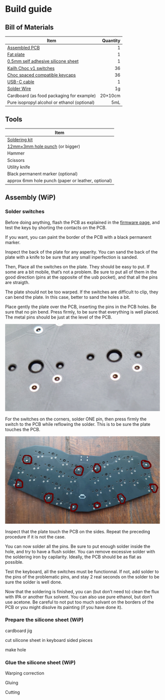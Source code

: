 # Build guide

## Bill of Materials

|Item                                                                                                       |Quantity|
|-----------------------------------------------------------------------------------------------------------|-------:|
|[Assembled PCB](pcb/gerbers/)                                                                              |       1|
|[Fat plate](cad)                                                                                           |       1|
|[0.5mm self adhesive silicone sheet](https://www.aliexpress.com/item/1005003938672544.html)                |       1|
|[Kailh Choc v1 switches](https://lowprokb.ca/collections/switches/products/ambients-silent-choc-switches)  |      36|
|[Choc spaced compatible keycaps](https://lowprokb.ca/collections/keycaps/products/ldsa-low-profile-blank-keycaps)|36|
|[USB-C cable](https://www.aliexpress.com/item/1005003058092715.html)                                       |       1|
|[Solder Wire](https://www.aliexpress.com/item/1005007053733373.html)                                       |      1g|
|Cardboard (as food packaging for example)                                                                  | 20×10cm|
|Pure isopropyl alcohol or ethanol (optional)                                                               |     5mL|

## Tools

|Item                                                                                    |
|----------------------------------------------------------------------------------------|
|[Soldering kit](https://www.aliexpress.com/item/4000019437594.html)                     |
|[12mm×3mm hole punch](https://www.aliexpress.com/item/1005005796385084.html) (or bigger)|
|Hammer                                                                                  |
|Scissors                                                                                |
|Utility knife                                                                           |
|Black permanent marker (optional)                                                       |
|approx 6mm hole punch (paper or leather, optional)                                      |

## Assembly (WiP)

### Solder switches

Before doing anything, flash the PCB as explained in the [firmware
page](firmware/), and test the keys by shorting the contacts on the
PCB.

If you want, you can paint the border of the PCB with a black
permanent marker.

Inspect the back of the plate for any asperity. You can sand the back
of the plate with a knife to be sure that any small inperfection is
sanded.

Then, Place all the switches on the plate. They should be easy to
put. If some are a bit mobile, that’s not a problem. Be sure to put
all of them in the good direction (pins at the opposite of the usb
pocket), and that all the pins are straigth.

The plate should not be too warped. If the switches are difficult to
clip, they can bend the plate. In this case, better to sand the holes
a bit.

Place gently the plate over the PCB, inserting the pins in the PCB
holes. Be sure that no pin bend. Press firmly, to be sure that
everything is well placed. The metal pins should be just at the level
of the PCB.

![Pins depth closeup](images/building-pin-depth-closeup.jpg)

For the switches on the corners, solder ONE pin, then press firmly the
switch to the PCB while reflowing the solder. This is to be sure the
plate touches the PCB.

![Corner pins to solder](images/building-solder-corner-pins.jpg)

Inspect that the plate touch the PCB on the sides. Repeat the
preceding procedure if it is not the case.

You can now solder all the pins. Be sure to put enough solder inside
the hole, and try to have a flush solder. You can remove excessive
solder with the soldering iron by capilarity. Ideally, the PCB should
be as flat as possible.

Test the keyboard, all the switches must be functionnal. If not, add
solder to the pins of the problematic pins, and stay 2 real seconds on
the solder to be sure the solder is well done.

Now that the soldering is finished, you can (but don’t need to) clean
the flux with IPA or another flux solvent. You can also use pure
ethanol, but don’t use acetone. Be careful to not put too much solvant
on the borders of the PCB or you might disolve its painting (if you
have done it).

### Prepare the silicone sheet (WiP)

cardboard jig

cut silicone sheet in keyboard sided pieces

make hole

### Glue the silicone sheet (WiP)

Warping correction

Gluing

Cutting
